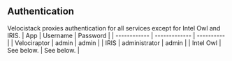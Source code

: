 ## Authentication

Velocistack proxies authentication for all services except for Intel Owl and IRIS. 
| App          | Username      | Password   |
| ------------ | ------------- | ---------- |
| Velociraptor | admin         | admin      |
| IRIS         | administrator | admin      |
| Intel Owl    | See below.    | See below. |